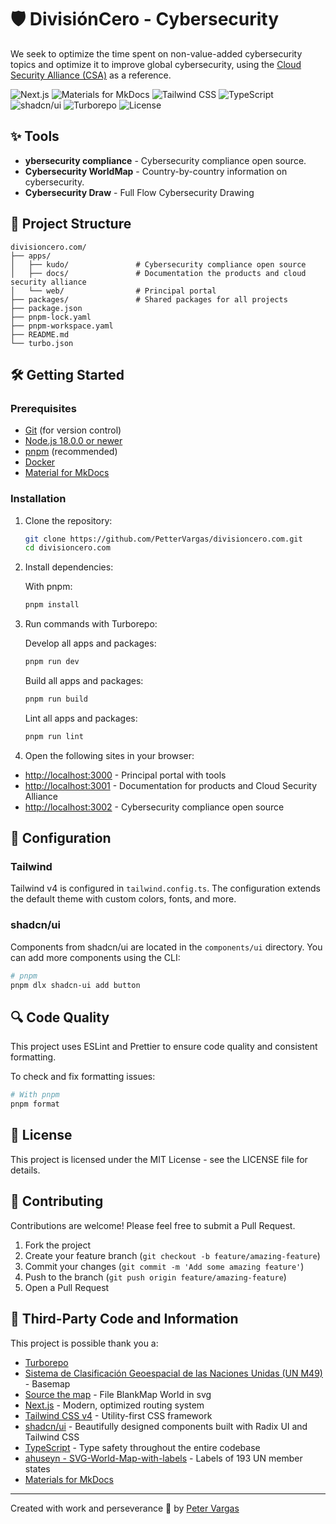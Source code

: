 # 🛡️ DivisiónCero - Cybersecurity

We seek to optimize the time spent on non-value-added cybersecurity topics and optimize it to improve global cybersecurity, using the [Cloud Security Alliance (CSA)](https://cloudsecurityalliance.org/) as a reference.

![Next.js](https://img.shields.io/badge/Next.js-14-black)
![Materials for MkDocs](https://img.shields.io/badge/MkDocs%20Material-9.2.0-blue)
![Tailwind CSS](https://img.shields.io/badge/Tailwind-v4-38bdf8)
![TypeScript](https://img.shields.io/badge/TypeScript-5-blue)
![shadcn/ui](https://img.shields.io/badge/shadcn/ui-latest-black)
![Turborepo](https://img.shields.io/badge/Turborepo-1.9.0-black)
![License](https://img.shields.io/badge/license-MIT-blue)


## ✨ Tools

- **ybersecurity compliance** - Cybersecurity compliance open source.
- **Cybersecurity WorldMap** - Country-by-country information on cybersecurity.
- **Cybersecurity Draw** - Full Flow Cybersecurity Drawing


## 📂 Project Structure

```
divisioncero.com/
├── apps/
│   ├── kudo/               # Cybersecurity compliance open source
│   ├── docs/               # Documentation the products and cloud security alliance
│   └── web/                # Principal portal
├── packages/               # Shared packages for all projects
├── package.json
├── pnpm-lock.yaml
├── pnpm-workspace.yaml
├── README.md
└── turbo.json
```

## 🛠️ Getting Started

### Prerequisites

- [Git](https://git-scm.com/) (for version control)
- [Node.js 18.0.0 or newer](https://nodejs.org/en/download/)
- [pnpm](https://pnpm.io/) (recommended)
- [Docker](https://www.docker.com/)
- [Material for MkDocs](https://squidfunk.github.io/mkdocs-material/)

### Installation

1. Clone the repository:
   ```bash
   git clone https://github.com/PetterVargas/divisioncero.com.git
   cd divisioncero.com
   ```

2. Install dependencies:

   With pnpm:
   ```bash
   pnpm install
   ```

3. Run commands with Turborepo:

   Develop all apps and packages:

   ```bash
   pnpm run dev
   ```

   Build all apps and packages:

   ```bash
   pnpm run build
   ```

   Lint all apps and packages:

   ```bash
   pnpm run lint
   ```

4. Open the following sites in your browser:

- [http://localhost:3000](http://localhost:3000) - Principal portal with tools
- [http://localhost:3001](http://localhost:3001) - Documentation for products and Cloud Security Alliance
- [http://localhost:3002](http://localhost:3002) - Cybersecurity compliance open source


## 🔧 Configuration

### Tailwind

Tailwind v4 is configured in `tailwind.config.ts`. The configuration extends the default theme with custom colors, fonts, and more.

### shadcn/ui

Components from shadcn/ui are located in the `components/ui` directory. You can add more components using the CLI:

```bash
# pnpm
pnpm dlx shadcn-ui add button
```

## 🔍 Code Quality

This project uses ESLint and Prettier to ensure code quality and consistent formatting.

To check and fix formatting issues:

```bash
# With pnpm
pnpm format
```

## 📄 License

This project is licensed under the MIT License - see the LICENSE file for details.

## 👥 Contributing

Contributions are welcome! Please feel free to submit a Pull Request.

1. Fork the project
2. Create your feature branch (`git checkout -b feature/amazing-feature`)
3. Commit your changes (`git commit -m 'Add some amazing feature'`)
4. Push to the branch (`git push origin feature/amazing-feature`)
5. Open a Pull Request


## 🤝 Third-Party Code and Information

This project is possible thank you a:

- [Turborepo](https://turbo.build/)
- [Sistema de Clasificación Geoespacial de las Naciones Unidas (UN M49)](https://en.wikipedia.org/wiki/UN_M49) - Basemap
- [Source the map](https://commons.wikimedia.org/wiki/File:BlankMap-World.svg) - File BlankMap World in svg
- [Next.js](https://nextjs.org/) - Modern, optimized routing system
- [Tailwind CSS v4](https://tailwindcss.com/) - Utility-first CSS framework
- [shadcn/ui](https://ui.shadcn.com/) - Beautifully designed components built with Radix UI and Tailwind CSS
- [TypeScript](https://www.typescriptlang.org/) - Type safety throughout the entire codebase
- [ahuseyn - SVG-World-Map-with-labels](https://github.com/ahuseyn/SVG-World-Map-with-labels) - Labels of 193 UN member states
- [Materials for MkDocs](https://squidfunk.github.io/mkdocs-material/)

---
Created with work and perseverance 💚 by [Peter Vargas](https://petervargas.com/)